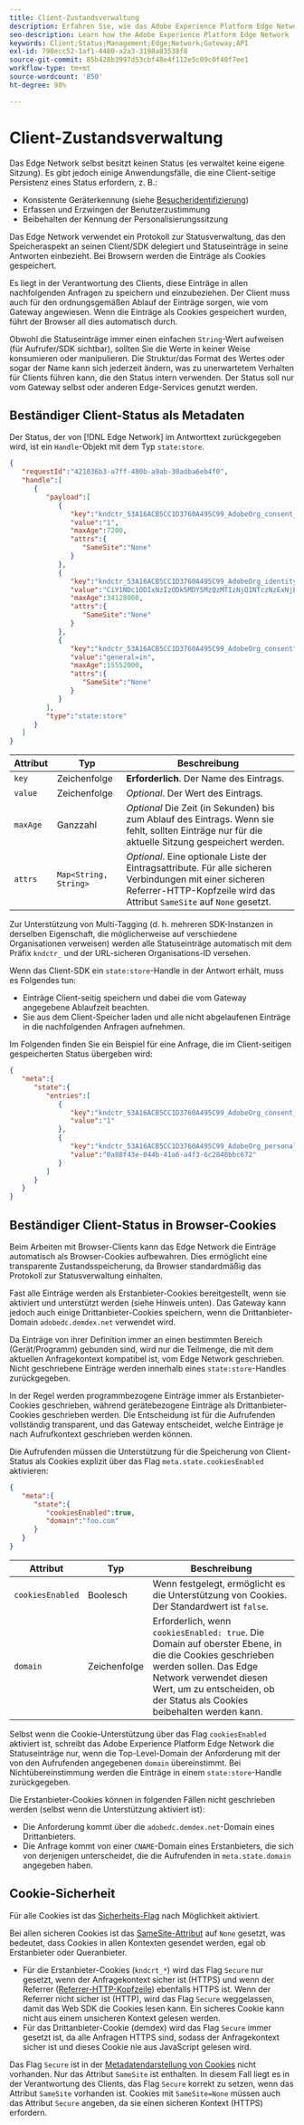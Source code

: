 ```yaml
---
title: Client-Zustandsverwaltung
description: Erfahren Sie, wie das Adobe Experience Platform Edge Network den Client-Status verwaltet.
seo-description: Learn how the Adobe Experience Platform Edge Network  manages client state
keywords: Client;Status;Management;Edge;Network;Gateway;API
exl-id: 798ecc52-1af1-4480-a2a3-3198a83538f8
source-git-commit: 85b428b3997d53cbf48e4f112e5c09c0f40f7ee1
workflow-type: tm+mt
source-wordcount: '850'
ht-degree: 98%

---
```


# Client-Zustandsverwaltung

Das Edge Network selbst besitzt keinen Status (es verwaltet keine eigene Sitzung). Es gibt jedoch einige Anwendungsfälle, die eine Client-seitige Persistenz eines Status erfordern, z. B.:

* Konsistente Geräterkennung (siehe [Besucheridentifizierung](visitor-identification.md))
* Erfassen und Erzwingen der Benutzerzustimmung
* Beibehalten der Kennung der Personalisierungssitzung

Das Edge Network verwendet ein Protokoll zur Statusverwaltung, das den Speicheraspekt an seinen Client/SDK delegiert und Statuseinträge in seine Antworten einbezieht. Bei Browsern werden die Einträge als Cookies gespeichert.

Es liegt in der Verantwortung des Clients, diese Einträge in allen nachfolgenden Anfragen zu speichern und einzubeziehen. Der Client muss auch für den ordnungsgemäßen Ablauf der Einträge sorgen, wie vom Gateway angewiesen. Wenn die Einträge als Cookies gespeichert wurden, führt der Browser all dies automatisch durch.

Obwohl die Statuseinträge immer einen einfachen `String`-Wert aufweisen (für Aufrufer/SDK sichtbar), sollten Sie die Werte in keiner Weise konsumieren oder manipulieren. Die Struktur/das Format des Wertes oder sogar der Name kann sich jederzeit ändern, was zu unerwartetem Verhalten für Clients führen kann, die den Status intern verwenden. Der Status soll nur vom Gateway selbst oder anderen Edge-Services genutzt werden.

## Beständiger Client-Status als Metadaten

Der Status, der von [!DNL Edge Network] im Antworttext zurückgegeben wird, ist ein `Handle`-Objekt mit dem Typ `state:store`.

```json
{
   "requestId":"421036b3-a7ff-480b-a9ab-30adba6eb4f0",
   "handle":[
      {
         "payload":[
            {
               "key":"kndctr_53A16ACB5CC1D3760A495C99_AdobeOrg_consent_check",
               "value":"1",
               "maxAge":7200,
               "attrs":{
                  "SameSite":"None"
               }
            },
            {
               "key":"kndctr_53A16ACB5CC1D3760A495C99_AdobeOrg_identity",
               "value":"CiY1NDc1ODIxNzIzODk5MDY5MzQzMTIzNjQ1NTczNzExNjE4OTA1MFINCLGOvszNLhABGAEgBKABsY6-zM0uqAGHz-z2y82cul3wAbGOvszNLg==",
               "maxAge":34128000,
               "attrs":{
                  "SameSite":"None"
               }
            },
            {
               "key":"kndctr_53A16ACB5CC1D3760A495C99_AdobeOrg_consent",
               "value":"general=in",
               "maxAge":15552000,
               "attrs":{
                  "SameSite":"None"
               }
            }
         ],
         "type":"state:store"
      }
   ]
}
```

| Attribut | Typ | Beschreibung |
| --- | --- | --- |
| `key` | Zeichenfolge | **Erforderlich**. Der Name des Eintrags. |
| `value` | Zeichenfolge | *Optional*. Der Wert des Eintrags. |
| `maxAge` | Ganzzahl | *Optional* Die Zeit (in Sekunden) bis zum Ablauf des Eintrags. Wenn sie fehlt, sollten Einträge nur für die aktuelle Sitzung gespeichert werden. |
| `attrs` | `Map<String, String>` | *Optional*. Eine optionale Liste der Eintragsattribute. Für alle sicheren Verbindungen mit einer sicheren Referrer-HTTP-Kopfzeile wird das Attribut `SameSite` auf `None` gesetzt. |


Zur Unterstützung von Multi-Tagging (d. h. mehreren SDK-Instanzen in derselben Eigenschaft, die möglicherweise auf verschiedene Organisationen verweisen) werden alle Statuseinträge automatisch mit dem Präfix `kndctr_` und der URL-sicheren Organisations-ID versehen.

Wenn das Client-SDK ein `state:store`-Handle in der Antwort erhält, muss es Folgendes tun:

* Einträge Client-seitig speichern und dabei die vom Gateway angegebene Ablaufzeit beachten.
* Sie aus dem Client-Speicher laden und alle nicht abgelaufenen Einträge in die nachfolgenden Anfragen aufnehmen.

Im Folgenden finden Sie ein Beispiel für eine Anfrage, die im Client-seitigen gespeicherten Status übergeben wird:

```json
{
   "meta":{
      "state":{
         "entries":[
            {
               "key":"kndctr_53A16ACB5CC1D3760A495C99_AdobeOrg_consent_check",
               "value":"1"
            },
            {
               "key":"kndctr_53A16ACB5CC1D3760A495C99_AdobeOrg_personalization_sessionId",
               "value":"0a88f43e-044b-41a6-a4f3-6c2848bbc672"
            }
         ]
      }
   }
}
```

## Beständiger Client-Status in Browser-Cookies

Beim Arbeiten mit Browser-Clients kann das Edge Network die Einträge automatisch als Browser-Cookies aufbewahren. Dies ermöglicht eine transparente Zustandsspeicherung, da Browser standardmäßig das Protokoll zur Statusverwaltung einhalten.

Fast alle Einträge werden als Erstanbieter-Cookies bereitgestellt, wenn sie aktiviert und unterstützt werden (siehe Hinweis unten). Das Gateway kann jedoch auch einige Drittanbieter-Cookies speichern, wenn die Drittanbieter-Domain `adobedc.demdex.net` verwendet wird.

Da Einträge von ihrer Definition immer an einen bestimmten Bereich (Gerät/Programm) gebunden sind, wird nur die Teilmenge, die mit dem aktuellen Anfragekontext kompatibel ist, vom Edge Network geschrieben. Nicht geschriebene Einträge werden innerhalb eines `state:store`-Handles zurückgegeben.

In der Regel werden programmbezogene Einträge immer als Erstanbieter-Cookies geschrieben, während gerätebezogene Einträge als Drittanbieter-Cookies geschrieben werden. Die Entscheidung ist für die Aufrufenden vollständig transparent, und das Gateway entscheidet, welche Einträge je nach Aufrufkontext geschrieben werden können.

Die Aufrufenden müssen die Unterstützung für die Speicherung von Client-Status als Cookies explizit über das Flag `meta.state.cookiesEnabled` aktivieren:

```json
{
   "meta":{
      "state":{
         "cookiesEnabled":true,
         "domain":"foo.com"
      }
   }
}
```

| Attribut | Typ | Beschreibung |
| --- | --- | --- |
| `cookiesEnabled` | Boolesch | Wenn festgelegt, ermöglicht es die Unterstützung von Cookies. Der Standardwert ist `false`. |
| `domain` | Zeichenfolge | Erforderlich, wenn `cookiesEnabled: true`. Die Domain auf oberster Ebene, in die die Cookies geschrieben werden sollen. Das Edge Network verwendet diesen Wert, um zu entscheiden, ob der Status als Cookies beibehalten werden kann. |

Selbst wenn die Cookie-Unterstützung über das Flag `cookiesEnabled` aktiviert ist, schreibt das Adobe Experience Platform Edge Network die Statuseinträge nur, wenn die Top-Level-Domain der Anforderung mit der von den Aufrufenden angegebenen `domain` übereinstimmt. Bei Nichtübereinstimmung werden die Einträge in einem `state:store`-Handle zurückgegeben.

Die Erstanbieter-Cookies können in folgenden Fällen nicht geschrieben werden (selbst wenn die Unterstützung aktiviert ist):

* Die Anforderung kommt über die `adobedc.demdex.net`-Domain eines Drittanbieters.
* Die Anfrage kommt von einer `CNAME`-Domain eines Erstanbieters, die sich von derjenigen unterscheidet, die die Aufrufenden in `meta.state.domain` angegeben haben.

## Cookie-Sicherheit

Für alle Cookies ist das [Sicherheits-Flag](https://developer.mozilla.org/de-DE/docs/Web/HTTP/Cookies#restrict_access_to_cookies) nach Möglichkeit aktiviert.

Bei allen sicheren Cookies ist das [SameSite-Attribut](https://developer.mozilla.org/de-DE/docs/Web/HTTP/Headers/Set-Cookie/SameSite) auf `None` gesetzt, was bedeutet, dass Cookies in allen Kontexten gesendet werden, egal ob Erstanbieter oder Queranbieter.

* Für die Erstanbieter-Cookies (`kndcrt_*`) wird das Flag `Secure` nur gesetzt, wenn der Anfragekontext sicher ist (HTTPS) und wenn der Referrer ([Referrer-HTTP-Kopfzeile](https://developer.mozilla.org/de-DE/docs/Web/HTTP/Headers/Referer)) ebenfalls HTTPS ist. Wenn der Referrer nicht sicher ist (HTTP), wird das Flag `Secure` weggelassen, damit das Web SDK die Cookies lesen kann. Ein sicheres Cookie kann nicht aus einem unsicheren Kontext gelesen werden.
* Für das Drittanbieter-Cookie (demdex) wird das Flag `Secure` immer gesetzt ist, da alle Anfragen HTTPS sind, sodass der Anfragekontext sicher ist und dieses Cookie nie aus JavaScript gelesen wird.

Das Flag `Secure` ist in der [Metadatendarstellung von Cookies](#state-as-metadata) nicht vorhanden. Nur das Attribut `SameSite` ist enthalten. In diesem Fall liegt es in der Verantwortung des Clients, das Flag `Secure` korrekt zu setzen, wenn das Attribut `SameSite` vorhanden ist. Cookies mit `SameSite=None` müssen auch das Attribut `Secure` angeben, da sie einen sicheren Kontext (HTTPS) erfordern.
